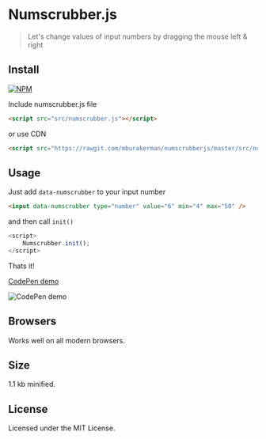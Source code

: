 # Numscrubber.js

> Let's change values of input numbers by dragging the mouse left & right


## Install

[![NPM](https://nodei.co/npm/numscrubberjs.png?mini=true)](https://www.npmjs.com/package/numscrubberjs/)

Include numscrubber.js file
```html
<script src="src/numscrubber.js"></script>
```
or use CDN
```html
<script src="https://rawgit.com/mburakerman/numscrubberjs/master/src/numscrubber.js"></script>
```

## Usage

Just add ```data-numscrubber``` to your input number  

```html
<input data-numscrubber type="number" value="6" min="4" max="50" />
```
and then call  ```init()```

```js
<script>
    Numscrubber.init();
</script>
```
Thats it!

[CodePen demo](http://codepen.io/anon/pen/rywPEE)

![CodePen demo](https://media.giphy.com/media/l0IygGSCTG9xhArXW/giphy.gif)


## Browsers

Works well on all modern browsers.


## Size

1.1 kb minified.


## License

Licensed under the MIT License.
